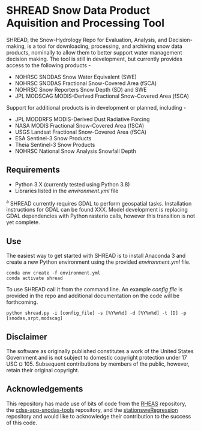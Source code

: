 # SHREAD Snow Data Product Aquisition and Processing Tool
SHREAD, the Snow-Hydrology Repo for Evaluation, Analysis, and Decision-making, is a tool for downloading, processing, and archiving snow data products, nominally to allow them to better support water management decision making. The tool is still in development, but currently provides access to the following products -
  * NOHRSC SNODAS Snow Water Equivalent (SWE)
  * NOHRSC SNODAS Fractional Snow-Covered Area (fSCA)
  * NOHRSC Snow Reporters Snow Depth (SD) and SWE
  * JPL MODSCAG MODIS-Derived Fractional Snow-Covered Area (fSCA)

Support for additional products is in development or planned, including -
  * JPL MODDRFS MODIS-Derived Dust Radiative Forcing
  * NASA MODIS Fractional Snow-Covered Area (fSCA)
  * USGS Landsat Fractional Snow-Covered Area (fSCA)
  * ESA Sentinel-3 Snow Products
  * Theia Sentinel-3 Snow Products
  * NOHRSC National Snow Analysis Snowfall Depth

## Requirements
* Python 3.X (currently tested using Python 3.8)
* Libraries listed in the *environment.yml* file

<sup>a</sup> SHREAD currently requires GDAL to perform geospatial tasks. Installation instructions for GDAL can be found XXX. Model development is replacing GDAL dependencies with Python rasterio calls, however this transition is not yet complete.

## Use
The easiest way to get started with SHREAD is to install Anaconda 3 and create a new Python environment using the provided *environment.yml* file.

    conda env create -f environment.yml
    conda activate shread

To use SHREAD call it from the command line. An example *config file* is provided in the repo and additional documentation on the code will be forthcoming.  

    python shread.py -i [config_file] -s [%Y%m%d] -d [%Y%m%d] -t [D] -p [snodas,srpt,modscag]

## Disclaimer
The software as originally published constitutes a work of the United States Government and is not subject to domestic copyright protection under 17 USC ¤ 105. Subsequent contributions by members of the public, however, retain their original copyright.

## Acknowledgements
This repository has made use of bits of code from the [RHEAS](https://github.com/nasa/RHEAS) repository, the [cdss-app-snodas-tools](https://github.com/OpenWaterFoundation/cdss-app-snodas-tools) repository, and the [stationsweRegression](https://github.com/hoargroup/stationsweRegression) repository and would like to acknowledge their contribution to the success of this code.

